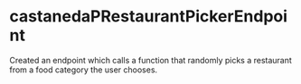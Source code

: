 # castanedaPRestaurantPickerEndpoint

Created an endpoint which calls a function that randomly picks a restaurant from a food category the user chooses.
